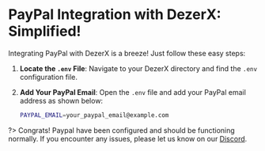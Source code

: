 # PayPal Integration with DezerX: Simplified!

Integrating PayPal with DezerX is a breeze! Just follow these easy steps:

1. **Locate the `.env` File**: 
   Navigate to your DezerX directory and find the `.env` configuration file.

2. **Add Your PayPal Email**: 
   Open the `.env` file and add your PayPal email address as shown below:

   ```bash
   PAYPAL_EMAIL=your_paypal_email@example.com

?>
Congrats! Paypal have been configured and should be functioning normally.
If you encounter any issues, please let us know on our [Discord](https://discord.gg/UN4VVc2hWJ).
